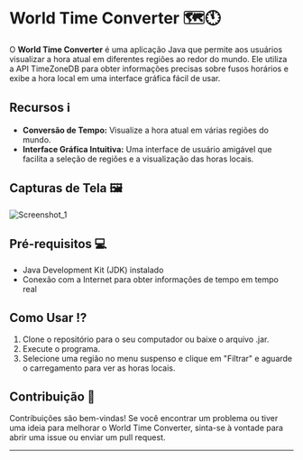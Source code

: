 # World Time Converter 🗺️🕚

O **World Time Converter** é uma aplicação Java que permite aos usuários visualizar a hora atual em diferentes regiões ao redor do mundo. Ele utiliza a API TimeZoneDB para obter informações precisas sobre fusos horários e exibe a hora local em uma interface gráfica fácil de usar.

## Recursos ℹ️

- **Conversão de Tempo:** Visualize a hora atual em várias regiões do mundo.
- **Interface Gráfica Intuitiva:** Uma interface de usuário amigável que facilita a seleção de regiões e a visualização das horas locais.

## Capturas de Tela 🖼️

![Screenshot_1](https://github.com/slmdnkasr/WorldTimeConverter/assets/115676743/8a62954e-8686-49b5-b163-0ec4b9a9a6a2)


## Pré-requisitos 💻

- Java Development Kit (JDK) instalado
- Conexão com a Internet para obter informações de tempo em tempo real

## Como Usar ⁉️

1. Clone o repositório para o seu computador ou baixe o arquivo .jar.
2. Execute o programa.
4. Selecione uma região no menu suspenso e clique em "Filtrar" e aguarde o carregamento para ver as horas locais.

## Contribuição 🤝

Contribuições são bem-vindas! Se você encontrar um problema ou tiver uma ideia para melhorar o World Time Converter, sinta-se à vontade para abrir uma issue ou enviar um pull request.

---
